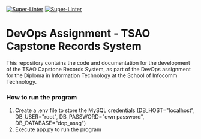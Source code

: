 [![Super-Linter](https://github.com/DevOps2023TeamD/TeamD_Assignment/actions/workflows/CPullRequest.yml/badge.svg)](https://github.com/marketplace/actions/super-linter)
[![Super-Linter](https://github.com/DevOps2023TeamD/TeamD_Assignment/actions/workflows/CIntegration.yml/badge.svg)](https://github.com/marketplace/actions/super-linter)

# DevOps Assignment - TSAO Capstone Records System
This repository contains the code and documentation for the development of the TSAO Capstone Records System, as part of the DevOps assignment for the Diploma in Information Technology at the School of Infocomm Technology.

### How to run the program
1. Create a .env file to store the MySQL credentials (DB_HOST="localhost", DB_USER="root", DB_PASSWORD="own password", DB_DATABASE="dop_assg")
2. Execute app.py to run the program
